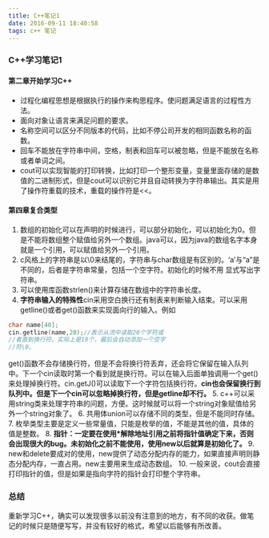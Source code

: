 ```yaml
---
title: C++笔记1
date: 2016-09-11 18:40:58
tags: c++ 笔记
---
```

### C++学习笔记1
#### 第二章开始学习C++
- 过程化编程思想是根据执行的操作来构思程序。使问题满足语言的过程性方法。
- 面向对象让语言来满足问题的要求。
- 名称空间可以区分不同版本的代码，比如不停公司开发的相同函数名称的函数。
- 回车不能放在字符串中间，空格，制表和回车可以被忽略，但是不能放在名称或者单词之间。
- cout可以实现智能的打印转换，比如打印一个整形变量，变量里面存储的是数值的二进制形式，但是cout可以识别它并且自动转换为字符串输出。其实是用了操作符重载的技术，重载的操作符是<<。
#### 第四章复合类型
1. 数组的初始化可以在声明的时候进行，可以部分初始化，可以初始化为0。但是不能将数组整个赋值给另外一个数组。java可以，因为java的数组名字本身就是一个引用，可以赋值给另外一个引用。
2. c风格上的字符串是以\0来结尾的，字符串与char数组是有区别的。‘a’与“a”是不同的，后者是字符串常量，包括一个空字符。初始化的时候不用 显式写出字符串。
3. 可以使用库函数strlen()来计算存储在数组中的字符串长度。
4. **字符串输入的特殊性**cin采用空白换行还有制表来判断输入结束。可以采用getline()或者get()函数来实现面向行的输入。例如
```cpp
char name[40];
cin.getline(name,20);//表示从流中读取20个字符或
//者直到换行符。实际上是19个，最后会自动添加一个空字
//符\0。
```
get()函数不会存储换行符，但是不会将换行符丢弃，还会将它保留在输入队列中。下一个cin读取时第一个看到就是换行符。可以在输入后面单独调用一个get()来处理掉换行符。cin.getJ()可以读取下一个字符包括换行符。**cin也会保留换行到队列中。但是下一个cin可以忽略掉换行符，但是getline却不行。**
5. c++可以采用string类来处理字符串的问题，方便。这时候就可以将一个string对象赋值给另外一个string对象了。
6. 共用体union可以存储不同的类型，但是不能同时存储。
7. 枚举类型主要是定义一些常量值，只能是枚举的值，不能是其他的值，具体的值是整数。
8. **指针：一定要在使用*解除地址引用之前将指针值确定下来，否则会出现很大的bug。未初始化之前不能使用，使用new以后就算是初始化了。**
9. new和delete要成对的使用，new提供了动态分配内存的能力，如果直接声明则静态分配内存，一直占用。new主要用来生成动态数组。
10. 一般来说，cout会直接打印指针的值，但是如果是指向字符的指针会打印整个字符串。
### 总结
重新学习C++，确实可以发现很多以前没有注意到的地方，有不同的收获。做笔记的时候只是随便写写，并没有较好的格式，希望以后能够有所改善。